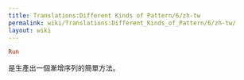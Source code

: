 ```yaml
---
title: Translations:Different Kinds of Pattern/6/zh-tw
permalink: wiki/Translations:Different_Kinds_of_Pattern/6/zh-tw/
layout: wiki
---
```


``` Haskell
Run
```

是生產出一個漸增序列的簡單方法。
